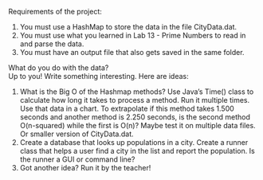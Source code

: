 Requirements of the project:
  1) You must use a HashMap to store the data in the file CityData.dat.
  2) You must use what you learned in Lab 13 - Prime Numbers to read in and parse the data.
  3) You must have an output file that also gets saved in the same folder.

What do you do with the data?  
Up to you!  Write something interesting.  Here are ideas:
  1) What is the Big O of the Hashmap methods?  Use Java’s Time() class to calculate how long it takes to process a method.  Run it multiple times.  Use that data in a chart. To extrapolate if this method takes 1.500 seconds and another method is 2.250 seconds, is the second method O(n-squared) while the first is O(n)?  Maybe test it on multiple data files.  Or smaller version of CityData.dat.
  2) Create a database that looks up populations in a city.  Create a runner class that helps a user find a city in the list and report the population.  Is the runner a GUI or command line?
  3) Got another idea?  Run it by the teacher!
